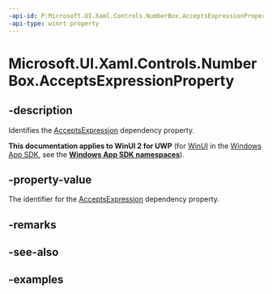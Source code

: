 ```yaml
---
-api-id: P:Microsoft.UI.Xaml.Controls.NumberBox.AcceptsExpressionProperty
-api-type: winrt property
---
```


# Microsoft.UI.Xaml.Controls.NumberBox.AcceptsExpressionProperty

<!--
public static Windows.UI.Xaml.DependencyProperty AcceptsExpressionProperty { get; }
-->

## -description

Identifies the [AcceptsExpression](numberbox_acceptsexpression.md) dependency property.

**This documentation applies to WinUI 2 for UWP** (for [WinUI](/windows/apps/winui/winui3/) in the [Windows App SDK](/windows/apps/windows-app-sdk/), see the **[Windows App SDK namespaces](/windows/windows-app-sdk/api/winrt/)**).

## -property-value

The identifier for the [AcceptsExpression](numberbox_acceptsexpression.md) dependency property.

## -remarks

## -see-also

## -examples

